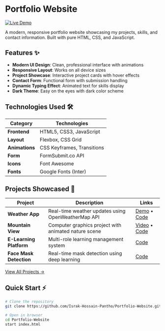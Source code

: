 # Portfolio Website

[![Live Demo](https://img.shields.io/badge/View-Live%20Demo-brightgreen?style=for-the-badge)](https://israk-hossain-pantho.github.io/Portfolio-Website/) <!-- Replace with your actual URL -->


A modern, responsive portfolio website showcasing my projects, skills, and contact information. Built with pure HTML, CSS, and JavaScript.

## Features ✨

- **Modern UI Design**: Clean, professional interface with animations
- **Responsive Layout**: Works on all device sizes
- **Project Showcase**: Interactive project cards with hover effects
- **Contact Form**: Functional form with submission handling
- **Dynamic Typing Effect**: Animated text for skills display
- **Dark Theme**: Easy on the eyes with dark color scheme

## Technologies Used 🛠️

| Category        | Technologies                          |
|-----------------|---------------------------------------|
| **Frontend**    | HTML5, CSS3, JavaScript               |
| **Layout**      | Flexbox, CSS Grid                     |
| **Animations**  | CSS Keyframes, Transitions            |
| **Form**        | FormSubmit.co API                     |
| **Icons**       | Font Awesome                          |
| **Fonts**       | Google Fonts (Inter)                  |

## Projects Showcased 🚀

| Project | Description | Links |
|---------|-------------|-------|
| **Weather App** | Real-time weather updates using OpenWeatherMap API | [Demo](https://israk-hossain-pantho.github.io/Weather-App/) • [Code](https://github.com/Israk-Hossain-Pantho/Weather-App) |
| **Mountain View** | Computer graphics project with animated nature scene | [Video](https://www.youtube.com/watch?v=nFTefqJu1cs) • [Code](https://github.com/Israk-Hossain-Pantho/Mountain-View-Computer-Graphics-Project) |
| **E-Learning Platform** | Multi-role learning management system | [Code](https://github.com/Israk-Hossain-Pantho/E-Learning-platform) |
| **Face Mask Detection** | Real-time mask detection using deep learning | [Code](https://github.com/Israk-Hossain-Pantho/Face-Mask-Detection) |

[View All Projects →](#projects) <!-- Link to projects section if you have one -->

## Quick Start ⚡

```bash
# Clone the repository
git clone https://github.com/Israk-Hossain-Pantho/Portfolio-Website.git

# Open in browser
cd Portfolio-Website
start index.html
